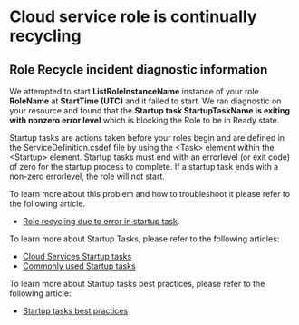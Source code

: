 <properties
	pageTitle="CloudServices RCA"
	description="Role Recycle due to bad Startup task"
	infoBubbleText="Found recent Role not in ready state. See details on the right."
	service="microsoft.classiccompute"
	resource="domainnames"
	authors="chiragpa"
	displayOrder=""
	articleId="RoleRecycle_BadStartupTask"
    diagnosticScenario="CloudServiceRoleRecycle"
	selfHelpType="rca"
	supportTopicIds="32422590"
	resourceTags=""
	productPesIds="13185"
	cloudEnvironments="public"
/>
# Cloud service role is continually recycling
<!--issueDescription-->

## **Role Recycle incident diagnostic information** ##

We attempted to start **<!--$ListRoleInstanceName-->ListRoleInstanceName<!--/$ListRoleInstanceName-->** instance of your role **<!--$RoleName-->RoleName<!--/$RoleName-->** at  **<!--$StartTime-->StartTime<!--/$StartTime--> (UTC)**  and it failed to start.
We ran diagnostic on your resource and found that the **Startup task <!--$StartupTaskName-->StartupTaskName<!--/$StartupTaskName--> is exiting with nonzero error level** which is blocking the Role to be in Ready state.

<!--/issueDescription-->
Startup tasks are actions taken before your roles begin and are defined in the ServiceDefinition.csdef file by using the \<Task\> element within the \<Startup\> element. Startup tasks must end with an errorlevel (or exit code) of zero for the startup process to complete. If a startup task ends with a non-zero errorlevel, the role will not start.<br>

To learn more about this problem and how to troubleshoot it please refer to the following article.<br>
* [Role recycling due to error in startup task](https://blogs.msdn.microsoft.com/kwill/2013/08/26/troubleshooting-scenario-2-role-recycling-after-running-fine-for-2-weeks/).<br>


To learn more about Startup Tasks, please refer to the following articles:<br>
* [Cloud Services Startup tasks](https://docs.microsoft.com/azure/cloud-services/cloud-services-startup-tasks)<br>
* [Commonly used Startup tasks](https://docs.microsoft.com/azure/cloud-services/cloud-services-startup-tasks-common)

To learn more about Startup tasks best practices, please refer to the following article:<br>
* [Startup tasks best practices](https://docs.microsoft.com/azure/cloud-services/cloud-services-startup-tasks-common#task-best-practices)<br>
